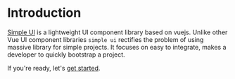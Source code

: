 # Introduction

<!-- there is no use in using massive library for simple projects. -->

[Simple UI](https://zerodha.com) is a lightweight UI component library based on vuejs. Unlike other Vue UI component libraries `simple ui` rectifies the problem of using massive library for simple projects. It focuses on easy to integrate, makes a developer to quickly bootstrap a project.

If you're ready, let's [get started](./installation.md).
